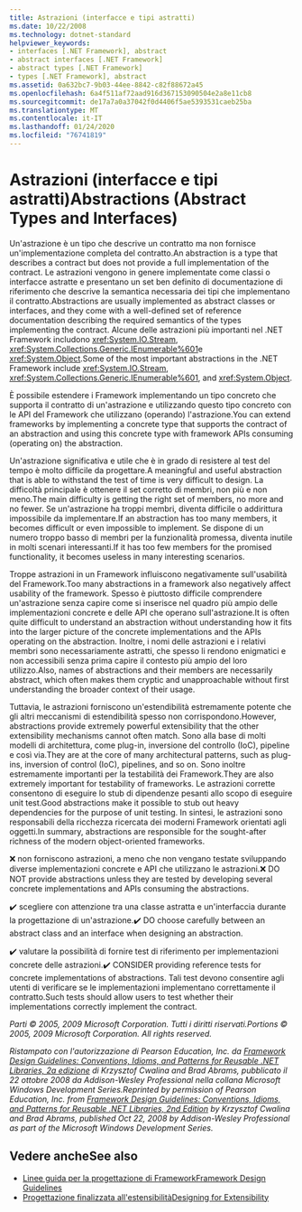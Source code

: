 ```yaml
---
title: Astrazioni (interfacce e tipi astratti)
ms.date: 10/22/2008
ms.technology: dotnet-standard
helpviewer_keywords:
- interfaces [.NET Framework], abstract
- abstract interfaces [.NET Framework]
- abstract types [.NET Framework]
- types [.NET Framework], abstract
ms.assetid: 0a632bc7-9b03-44ee-8842-c82f88672a45
ms.openlocfilehash: 6a4f511af72aad916d367153090504e2a8e11cb8
ms.sourcegitcommit: de17a7a0a37042f0d4406f5ae5393531caeb25ba
ms.translationtype: MT
ms.contentlocale: it-IT
ms.lasthandoff: 01/24/2020
ms.locfileid: "76741819"
---
```

# <a name="abstractions-abstract-types-and-interfaces"></a><span data-ttu-id="d2be7-102">Astrazioni (interfacce e tipi astratti)</span><span class="sxs-lookup"><span data-stu-id="d2be7-102">Abstractions (Abstract Types and Interfaces)</span></span>
<span data-ttu-id="d2be7-103">Un'astrazione è un tipo che descrive un contratto ma non fornisce un'implementazione completa del contratto.</span><span class="sxs-lookup"><span data-stu-id="d2be7-103">An abstraction is a type that describes a contract but does not provide a full implementation of the contract.</span></span> <span data-ttu-id="d2be7-104">Le astrazioni vengono in genere implementate come classi o interfacce astratte e presentano un set ben definito di documentazione di riferimento che descrive la semantica necessaria dei tipi che implementano il contratto.</span><span class="sxs-lookup"><span data-stu-id="d2be7-104">Abstractions are usually implemented as abstract classes or interfaces, and they come with a well-defined set of reference documentation describing the required semantics of the types implementing the contract.</span></span> <span data-ttu-id="d2be7-105">Alcune delle astrazioni più importanti nel .NET Framework includono <xref:System.IO.Stream>, <xref:System.Collections.Generic.IEnumerable%601>e <xref:System.Object>.</span><span class="sxs-lookup"><span data-stu-id="d2be7-105">Some of the most important abstractions in the .NET Framework include <xref:System.IO.Stream>, <xref:System.Collections.Generic.IEnumerable%601>, and <xref:System.Object>.</span></span>

 <span data-ttu-id="d2be7-106">È possibile estendere i Framework implementando un tipo concreto che supporta il contratto di un'astrazione e utilizzando questo tipo concreto con le API del Framework che utilizzano (operando) l'astrazione.</span><span class="sxs-lookup"><span data-stu-id="d2be7-106">You can extend frameworks by implementing a concrete type that supports the contract of an abstraction and using this concrete type with framework APIs consuming (operating on) the abstraction.</span></span>

 <span data-ttu-id="d2be7-107">Un'astrazione significativa e utile che è in grado di resistere al test del tempo è molto difficile da progettare.</span><span class="sxs-lookup"><span data-stu-id="d2be7-107">A meaningful and useful abstraction that is able to withstand the test of time is very difficult to design.</span></span> <span data-ttu-id="d2be7-108">La difficoltà principale è ottenere il set corretto di membri, non più e non meno.</span><span class="sxs-lookup"><span data-stu-id="d2be7-108">The main difficulty is getting the right set of members, no more and no fewer.</span></span> <span data-ttu-id="d2be7-109">Se un'astrazione ha troppi membri, diventa difficile o addirittura impossibile da implementare.</span><span class="sxs-lookup"><span data-stu-id="d2be7-109">If an abstraction has too many members, it becomes difficult or even impossible to implement.</span></span> <span data-ttu-id="d2be7-110">Se dispone di un numero troppo basso di membri per la funzionalità promessa, diventa inutile in molti scenari interessanti.</span><span class="sxs-lookup"><span data-stu-id="d2be7-110">If it has too few members for the promised functionality, it becomes useless in many interesting scenarios.</span></span>

 <span data-ttu-id="d2be7-111">Troppe astrazioni in un Framework influiscono negativamente sull'usabilità del Framework.</span><span class="sxs-lookup"><span data-stu-id="d2be7-111">Too many abstractions in a framework also negatively affect usability of the framework.</span></span> <span data-ttu-id="d2be7-112">Spesso è piuttosto difficile comprendere un'astrazione senza capire come si inserisce nel quadro più ampio delle implementazioni concrete e delle API che operano sull'astrazione.</span><span class="sxs-lookup"><span data-stu-id="d2be7-112">It is often quite difficult to understand an abstraction without understanding how it fits into the larger picture of the concrete implementations and the APIs operating on the abstraction.</span></span> <span data-ttu-id="d2be7-113">Inoltre, i nomi delle astrazioni e i relativi membri sono necessariamente astratti, che spesso li rendono enigmatici e non accessibili senza prima capire il contesto più ampio del loro utilizzo.</span><span class="sxs-lookup"><span data-stu-id="d2be7-113">Also, names of abstractions and their members are necessarily abstract, which often makes them cryptic and unapproachable without first understanding the broader context of their usage.</span></span>

 <span data-ttu-id="d2be7-114">Tuttavia, le astrazioni forniscono un'estendibilità estremamente potente che gli altri meccanismi di estendibilità spesso non corrispondono.</span><span class="sxs-lookup"><span data-stu-id="d2be7-114">However, abstractions provide extremely powerful extensibility that the other extensibility mechanisms cannot often match.</span></span> <span data-ttu-id="d2be7-115">Sono alla base di molti modelli di architettura, come plug-in, inversione del controllo (IoC), pipeline e così via.</span><span class="sxs-lookup"><span data-stu-id="d2be7-115">They are at the core of many architectural patterns, such as plug-ins, inversion of control (IoC), pipelines, and so on.</span></span> <span data-ttu-id="d2be7-116">Sono inoltre estremamente importanti per la testabilità dei Framework.</span><span class="sxs-lookup"><span data-stu-id="d2be7-116">They are also extremely important for testability of frameworks.</span></span> <span data-ttu-id="d2be7-117">Le astrazioni corrette consentono di eseguire lo stub di dipendenze pesanti allo scopo di eseguire unit test.</span><span class="sxs-lookup"><span data-stu-id="d2be7-117">Good abstractions make it possible to stub out heavy dependencies for the purpose of unit testing.</span></span> <span data-ttu-id="d2be7-118">In sintesi, le astrazioni sono responsabili della ricchezza ricercata dei moderni Framework orientati agli oggetti.</span><span class="sxs-lookup"><span data-stu-id="d2be7-118">In summary, abstractions are responsible for the sought-after richness of the modern object-oriented frameworks.</span></span>

 <span data-ttu-id="d2be7-119">❌ non forniscono astrazioni, a meno che non vengano testate sviluppando diverse implementazioni concrete e API che utilizzano le astrazioni.</span><span class="sxs-lookup"><span data-stu-id="d2be7-119">❌ DO NOT provide abstractions unless they are tested by developing several concrete implementations and APIs consuming the abstractions.</span></span>

 <span data-ttu-id="d2be7-120">✔️ scegliere con attenzione tra una classe astratta e un'interfaccia durante la progettazione di un'astrazione.</span><span class="sxs-lookup"><span data-stu-id="d2be7-120">✔️ DO choose carefully between an abstract class and an interface when designing an abstraction.</span></span>

 <span data-ttu-id="d2be7-121">✔️ valutare la possibilità di fornire test di riferimento per implementazioni concrete delle astrazioni.</span><span class="sxs-lookup"><span data-stu-id="d2be7-121">✔️ CONSIDER providing reference tests for concrete implementations of abstractions.</span></span> <span data-ttu-id="d2be7-122">Tali test devono consentire agli utenti di verificare se le implementazioni implementano correttamente il contratto.</span><span class="sxs-lookup"><span data-stu-id="d2be7-122">Such tests should allow users to test whether their implementations correctly implement the contract.</span></span>

 <span data-ttu-id="d2be7-123">*Parti © 2005, 2009 Microsoft Corporation. Tutti i diritti riservati.*</span><span class="sxs-lookup"><span data-stu-id="d2be7-123">*Portions © 2005, 2009 Microsoft Corporation. All rights reserved.*</span></span>

 <span data-ttu-id="d2be7-124">*Ristampato con l'autorizzazione di Pearson Education, Inc. da [Framework Design Guidelines: Conventions, Idioms, and Patterns for Reusable .NET Libraries, 2a edizione](https://www.informit.com/store/framework-design-guidelines-conventions-idioms-and-9780321545619) di Krzysztof Cwalina and Brad Abrams, pubblicato il 22 ottobre 2008 da Addison-Wesley Professional nella collana Microsoft Windows Development Series.*</span><span class="sxs-lookup"><span data-stu-id="d2be7-124">*Reprinted by permission of Pearson Education, Inc. from [Framework Design Guidelines: Conventions, Idioms, and Patterns for Reusable .NET Libraries, 2nd Edition](https://www.informit.com/store/framework-design-guidelines-conventions-idioms-and-9780321545619) by Krzysztof Cwalina and Brad Abrams, published Oct 22, 2008 by Addison-Wesley Professional as part of the Microsoft Windows Development Series.*</span></span>

## <a name="see-also"></a><span data-ttu-id="d2be7-125">Vedere anche</span><span class="sxs-lookup"><span data-stu-id="d2be7-125">See also</span></span>

- [<span data-ttu-id="d2be7-126">Linee guida per la progettazione di Framework</span><span class="sxs-lookup"><span data-stu-id="d2be7-126">Framework Design Guidelines</span></span>](../../../docs/standard/design-guidelines/index.md)
- [<span data-ttu-id="d2be7-127">Progettazione finalizzata all'estensibilità</span><span class="sxs-lookup"><span data-stu-id="d2be7-127">Designing for Extensibility</span></span>](../../../docs/standard/design-guidelines/designing-for-extensibility.md)
